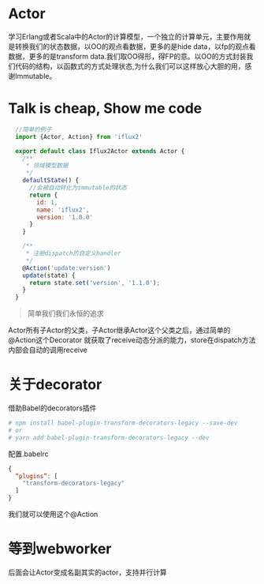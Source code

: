 # Actor
学习Erlang或者Scala中的Actor的计算模型，一个独立的计算单元，主要作用就是转换我们的状态数据，以OO的观点看数据，更多的是hide data，以fp的观点看数据，更多的是transform data.我们取OO得形，得FP的意。以OO的方式封装我们代码的结构，以函数式的方式处理状态,为什么我们可以这样放心大胆的用，感谢Immutable。


# Talk is cheap, Show me code

```js
  //简单的例子
  import {Actor, Action} from 'iflux2'

  export default class Iflux2Actor extends Actor {
    /**
     * 领域模型数据
     */
    defaultState() {
      //会被自动转化为immutable的状态
      return {
        id: 1,
        name: 'iflux2',
        version: '1.0.0'
      }
    }

    /**
     * 注册dispatch的自定义handler
     */
    @Action('update:version')
    update(state) {
      return state.set('version', '1.1.0');
    }
  }
```


> 简单我们我们永恒的追求

Actor所有子Actor的父类，子Actor继承Actor这个父类之后，通过简单的@Action这个Decorator
就获取了receive动态分派的能力，store在dispatch方法内部会自动的调用receive


# 关于decorator
借助Babel的decorators插件
```sh
# npm install babel-plugin-transform-decorators-legacy --save-dev
# or
# yarn add babel-plugin-transform-decorators-legacy --dev
```

配置.babelrc

```js
{
  “plugins”: [
    "transform-decorators-legacy"
  ]
}

```
我们就可以使用这个@Action


# 等到webworker
后面会让Actor变成名副其实的actor，支持并行计算
